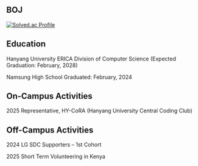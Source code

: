 ## BOJ
   [![Solved.ac Profile](http://mazassumnida.wtf/api/v2/generate_badge?boj=hi385790)](https://solved.ac/hi385790)

## Education
Hanyang University ERICA
Division of Computer Science
(Expected Graduation: February, 2028)

Namsung High School
Graduated: February, 2024

## On-Campus Activities
2025 Representative, HY-CoRA (Hanyang University Central Coding Club)


## Off-Campus Activities
2024 LG SDC Supporters – 1st Cohort

2025 Short Term Volunteering in Kenya
